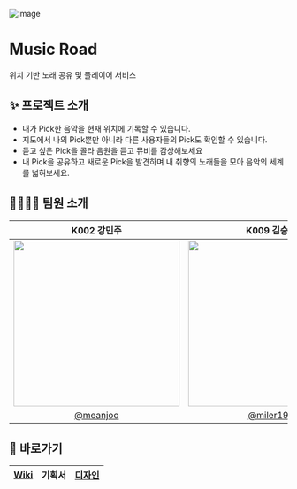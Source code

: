 ![image](https://github.com/user-attachments/assets/c1033178-3b57-4858-b843-b1e1a3811197)

<h1>Music Road</h1>
   위치 기반 노래 공유 및 플레이어 서비스
   
</div>

## ✨ 프로젝트 소개
- 내가 Pick한 음악을 현재 위치에 기록할 수 있습니다. 
- 지도에서 나의 Pick뿐만 아니라 다른 사용자들의 Pick도 확인할 수 있습니다.
- 듣고 싶은 Pick을 골라 음원을 듣고 뮤비를 감상해보세요
- 내 Pick을 공유하고 새로운 Pick을 발견하며 내 취향의 노래들을 모아 음악의 세계를 넓혀보세요.

## 👨‍👩‍👧‍👦 팀원 소개

|K002 강민주|K009 김승규|K050 주윤겸|
|:---:|:---:|:---:|
|<img src="https://avatars.githubusercontent.com/u/88606886?v=4" width="300">|<img src="https://avatars.githubusercontent.com/u/31722615?v=4" width="300">|<img src="https://avatars.githubusercontent.com/u/30407907?v=4" width="300">|
|[@meanjoo](https://github.com/meanjoo)|[@miler198](https://github.com/miller198)|[@yuni-ju](https://github.com/yuni-ju)|


## 📜 바로가기
|[Wiki](https://github.com/boostcampwm-2024/and06-musicroad/wiki)|기획서|[디자인](https://www.figma.com/design/Z2VaHT9bWZ1mSKKLZftfWu/MusicRoad?node-id=41-3833)|
|:---:|:---:|:---:|


